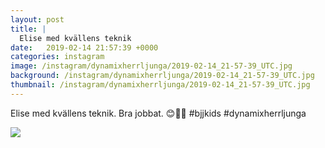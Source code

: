 ```yaml
---
layout: post
title: |
  Elise med kvällens teknik
date:   2019-02-14 21:57:39 +0000
categories: instagram
image: /instagram/dynamixherrljunga/2019-02-14_21-57-39_UTC.jpg
background: /instagram/dynamixherrljunga/2019-02-14_21-57-39_UTC.jpg
thumbnail: /instagram/dynamixherrljunga/2019-02-14_21-57-39_UTC.jpg
---
```

Elise med kvällens teknik. Bra jobbat. 😊🤙🤙 #bjjkids #dynamixherrljunga



<img src='/www-dynamix-herrljunga/instagram/dynamixherrljunga/2019-02-14_21-57-39_UTC.jpg' class='img-fluid' />
